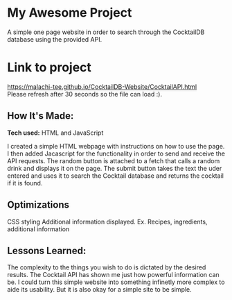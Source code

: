 # My Awesome Project
A simple one page website in order to search through the CocktailDB database using the provided API.

# Link to project
https://malachi-tee.github.io/CocktailDB-Website/CocktailAPI.html
<br/>
Please refresh after 30 seconds so the file can load :).

## How It's Made:

**Tech used:**  HTML and JavaScript

I created a simple HTML webpage with instructions on how to use the page. I then added Jacascript for the functionality in order to send and receive the API requests. The random button is attached to a fetch that calls a random drink and displays it on the page. The submit button takes the text the uder entered and uses it to search the Cocktail database and returns the cocktail if it is found.

## Optimizations

CSS styling
Additional information displayed. Ex. Recipes, ingredients, additional information

## Lessons Learned:

The complexity to the things you wish to do is dictated by the desired results. The Cocktail API has shown me just how powerful information can be. I could turn this simple website into something infinetly more complex to aide its usability. But it is also okay for a simple site to be simple.



